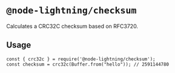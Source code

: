 # `@node-lightning/checksum`

Calculates a CRC32C checksum based on RFC3720.

## Usage

```
const { crc32c } = require('@node-lightning/checksum');
const checksum = crc32c(Buffer.from("hello")); // 2591144780
```
